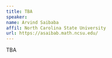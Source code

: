 ```yaml
---
title: TBA
speaker: 
name: Arvind Saibaba
affil: North Carolina State University
url: https://asaibab.math.ncsu.edu/
---
```


TBA
